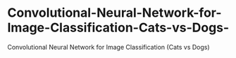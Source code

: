 # Convolutional-Neural-Network-for-Image-Classification-Cats-vs-Dogs-
Convolutional Neural Network for Image Classification (Cats vs Dogs)

